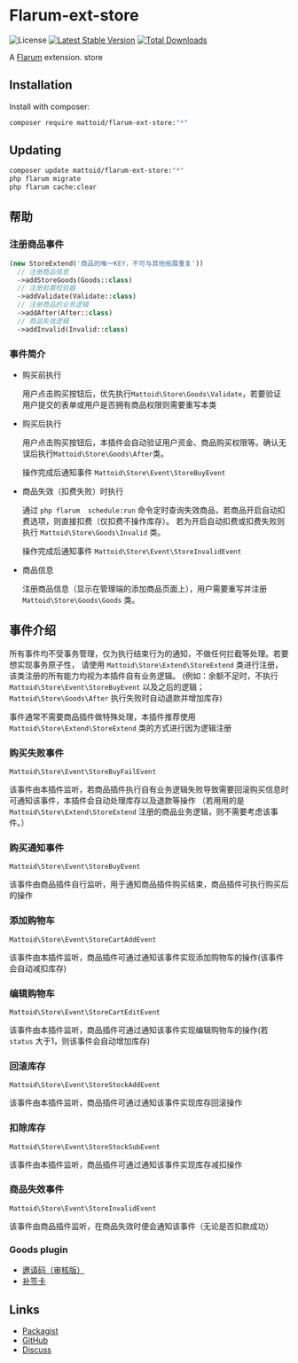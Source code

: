 # Flarum-ext-store

![License](https://img.shields.io/badge/license-LPL-1.02-blue.svg) [![Latest Stable Version](https://img.shields.io/packagist/v/mattoid/store.svg)](https://packagist.org/packages/mattoid/store) [![Total Downloads](https://img.shields.io/packagist/dt/mattoid/store.svg)](https://packagist.org/packages/mattoid/store)

A [Flarum](http://flarum.org) extension. store


## Installation

Install with composer:

```sh
composer require mattoid/flarum-ext-store:"*"
```

## Updating

```sh
composer update mattoid/flarum-ext-store:"*"
php flarum migrate
php flarum cache:clear
```

## 帮助
### 注册商品事件
```php
(new StoreExtend('商品的唯一KEY，不可与其他拓展重复'))
  // 注册商品信息
  ->addStoreGoods(Goods::class)
  // 注册前置校验器
  ->addValidate(Validate::class)
  // 注册商品的业务逻辑
  ->addAfter(After::class)
  // 商品失效逻辑
  ->addInvalid(Invalid::class)
```

### 事件简介
- 购买前执行

  用户点击购买按钮后，优先执行`Mattoid\Store\Goods\Validate`，若要验证用户提交的表单或用户是否拥有商品权限则需要重写本类


- 购买后执行

  用户点击购买按钮后，本插件会自动验证用户资金、商品购买权限等。确认无误后执行`Mattoid\Store\Goods\After`类。

  操作完成后通知事件 `Mattoid\Store\Event\StoreBuyEvent`


- 商品失效（扣费失败）时执行

  通过 `php flarum  schedule:run` 命令定时查询失效商品，若商品开启自动扣费选项，则直接扣费（仅扣费不操作库存）。
  若为开启自动扣费或扣费失败则执行 `Mattoid\Store\Goods\Invalid` 类。 

  操作完成后通知事件 `Mattoid\Store\Event\StoreInvalidEvent`


- 商品信息

  注册商品信息（显示在管理端的添加商品页面上），用户需要重写并注册 `Mattoid\Store\Goods\Goods` 类。


## 事件介绍
所有事件均不受事务管理，仅为执行结束行为的通知，不做任何拦截等处理。若要想实现事务原子性，
请使用 `Mattoid\Store\Extend\StoreExtend` 类进行注册，该类注册的所有能力均视为本插件自有业务逻辑。
(例如：余额不足时，不执行 `Mattoid\Store\Event\StoreBuyEvent` 以及之后的逻辑；`Mattoid\Store\Goods\After` 执行失败时自动退款并增加库存)

事件通常不需要商品插件做特殊处理，本插件推荐使用 `Mattoid\Store\Extend\StoreExtend` 类的方式进行因为逻辑注册

### 购买失败事件
`Mattoid\Store\Event\StoreBuyFailEvent`

该事件由本插件监听，若商品插件执行自有业务逻辑失败导致需要回滚购买信息时可通知该事件，本插件会自动处理库存以及退款等操作
（若用用的是 `Mattoid\Store\Extend\StoreExtend` 注册的商品业务逻辑，则不需要考虑该事件。）

### 购买通知事件
`Mattoid\Store\Event\StoreBuyEvent`

该事件由商品插件自行监听，用于通知商品插件购买结束，商品插件可执行购买后的操作

### 添加购物车
`Mattoid\Store\Event\StoreCartAddEvent`

该事件由本插件监听，商品插件可通过通知该事件实现添加购物车的操作(该事件会自动减扣库存)

### 编辑购物车
`Mattoid\Store\Event\StoreCartEditEvent`

该事件由本插件监听，商品插件可通过通知该事件实现编辑购物车的操作(若 `status` 大于1，则该事件会自动增加库存)

### 回滚库存
`Mattoid\Store\Event\StoreStockAddEvent`

该事件由本插件监听，商品插件可通过通知该事件实现库存回滚操作

### 扣除库存
`Mattoid\Store\Event\StoreStockSubEvent`

该事件由本插件监听，商品插件可通过通知该事件实现库存减扣操作

### 商品失效事件 
`Mattoid\Store\Event\StoreInvalidEvent`

该事件由商品插件监听，在商品失效时便会通知该事件（无论是否扣款成功）




### Goods plugin
- [邀请码（审核版）](https://github.com/invites-fun/flarum-ext-store-invite)
- [补签卡](https://github.com/invites-fun/flarum-ext-store-check-in)

## Links

- [Packagist](https://packagist.org/packages/mattoid/store)
- [GitHub](https://github.com/mattoid/store)
- [Discuss](https://discuss.flarum.org/d/PUT_DISCUSS_SLUG_HERE)
